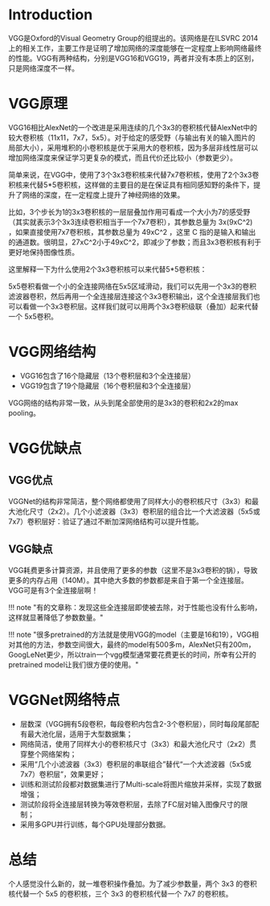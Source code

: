 # Introduction

VGG是Oxford的Visual Geometry Group的组提出的。该网络是在ILSVRC 2014上的相关工作，主要工作是证明了增加网络的深度能够在一定程度上影响网络最终的性能。VGG有两种结构，分别是VGG16和VGG19，两者并没有本质上的区别，只是网络深度不一样。

# VGG原理

VGG16相比AlexNet的一个改进是采用连续的几个3x3的卷积核代替AlexNet中的较大卷积核（11x11，7x7，5x5）。对于给定的感受野（与输出有关的输入图片的局部大小），采用堆积的小卷积核是优于采用大的卷积核，因为多层非线性层可以增加网络深度来保证学习更复杂的模式，而且代价还比较小（参数更少）。

简单来说，在VGG中，使用了3个3x3卷积核来代替7x7卷积核，使用了2个3x3卷积核来代替5*5卷积核，这样做的主要目的是在保证具有相同感知野的条件下，提升了网络的深度，在一定程度上提升了神经网络的效果。


比如，3个步长为1的3x3卷积核的一层层叠加作用可看成一个大小为7的感受野（其实就表示3个3x3连续卷积相当于一个7x7卷积），其参数总量为 3x(9xC^2) ，如果直接使用7x7卷积核，其参数总量为 49xC^2 ，这里 C 指的是输入和输出的通道数。很明显，27xC^2小于49xC^2，即减少了参数；而且3x3卷积核有利于更好地保持图像性质。

这里解释一下为什么使用2个3x3卷积核可以来代替5*5卷积核：

5x5卷积看做一个小的全连接网络在5x5区域滑动，我们可以先用一个3x3的卷积滤波器卷积，然后再用一个全连接层连接这个3x3卷积输出，这个全连接层我们也可以看做一个3x3卷积层。这样我们就可以用两个3x3卷积级联（叠加）起来代替一个 5x5卷积。

# VGG网络结构

- VGG16包含了16个隐藏层（13个卷积层和3个全连接层）
- VGG19包含了19个隐藏层（16个卷积层和3个全连接层）

VGG网络的结构非常一致，从头到尾全部使用的是3x3的卷积和2x2的max pooling。

# VGG优缺点

## VGG优点

VGGNet的结构非常简洁，整个网络都使用了同样大小的卷积核尺寸（3x3）和最大池化尺寸（2x2）。几个小滤波器（3x3）卷积层的组合比一个大滤波器（5x5或7x7）卷积层好：验证了通过不断加深网络结构可以提升性能。

## VGG缺点

VGG耗费更多计算资源，并且使用了更多的参数（这里不是3x3卷积的锅），导致更多的内存占用（140M）。其中绝大多数的参数都是来自于第一个全连接层。VGG可是有3个全连接层啊！

!!! note "有的文章称：发现这些全连接层即使被去除，对于性能也没有什么影响，这样就显著降低了参数数量。"

!!! note "很多pretrained的方法就是使用VGG的model（主要是16和19），VGG相对其他的方法，参数空间很大，最终的model有500多m，AlexNet只有200m，GoogLeNet更少，所以train一个vgg模型通常要花费更长的时间，所幸有公开的pretrained model让我们很方便的使用。"


# VGGNet网络特点

- 层数深（VGG拥有5段卷积，每段卷积内包含2-3个卷积层），同时每段尾部配有最大池化层，适用于大型数据集；
- 网络简洁，使用了同样大小的卷积核尺寸（3x3）和最大池化尺寸（2x2）贯穿整个网络架构；
- 采用“几个小滤波器（3x3）卷积层的串联组合”替代“一个大滤波器（5x5或7x7）卷积层”，效果更好；
- 训练和测试阶段都对数据集进行了Multi-scale将图片缩放并采样，实现了数据增强；
- 测试阶段将全连接层转换为等效卷积层，去除了FC层对输入图像尺寸的限制；
- 采用多GPU并行训练，每个GPU处理部分数据。


# 总结

个人感觉没什么新的，就一堆卷积操作叠加。为了减少参数量，两个 3x3 的卷积核代替一个 5x5 的卷积核，三个 3x3 的卷积核代替一个 7x7 的卷积核。